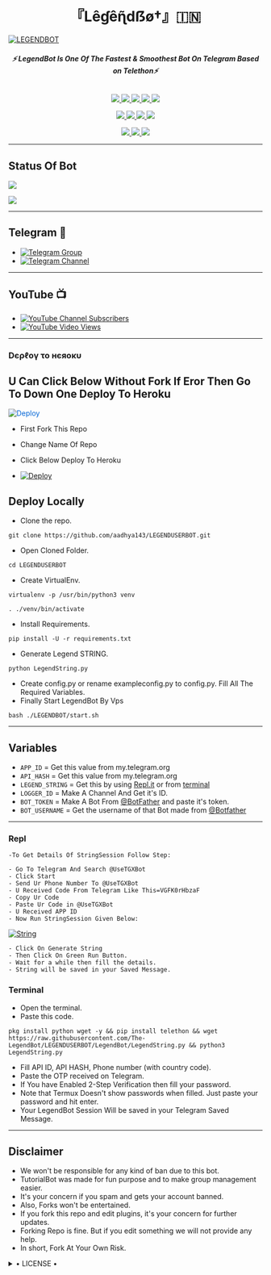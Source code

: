 <h1 align="center">
<b> 『Lêɠêɳ̃dẞø†』🇮🇳 </b>
</h1>

[![LEGENDBOT](https://telegra.ph/file/2dd82644aa7f19518fe60.jpg)](https://github.com/LEGENDS-OP/LEGENDUSERBOT)

<h6 align="center">
  <b>⚡ LegendBot Is One Of The Fastest & Smoothest Bot On Telegram Based on Telethon⚡</b>
</h6>

<p align="center">
<a href="https://github.com/LEGEND-OS/LEGENDBOT" alt="GitHub closed issues"> <img src="https://img.shields.io/github/issues-closed-raw/LEGEND-OS/LEGENDBOT?style=flat&logo=github&color=success" /> </a>
<a href="https://github.com/LEGEND-OS/LEGENDBOT/graphs/contributors" alt="GitHub contributors"> <img src="https://img.shields.io/github/contributors/LEGEND-OS/LEGENDBOT?style=flat&logo=github" /> </a>
<a href="https://github.com/LEGEND-OS/LEGENDBOT/network/members" alt="GitHub forks"> <img src="https://img.shields.io/github/forks/LEGEND-OS/LEGENDBOT?label=Forks&logo=github" /> </a>
<a href="https://github.com/LEGEND-OS/LEGENDBOT" alt="GitHub closed pull requests"> <img src="https://img.shields.io/github/issues-pr-closed-raw/LEGEND-OS/LEGENDBOT?color=success" /> </a>
<a href="https://github.com/LEGEND-OS/LEGENDBOT" alt="GitHub issues"> <img src="https://img.shields.io/github/issues-raw/LEGEND-OS/LEGENDBOT?style=flat&logo=github&color=yellow" /> </a>
</p>
<p align="center">
<a href="https://www.python.org/" alt="made-with-python"> <img src="https://img.shields.io/badge/Made%20with-Python-1f425f.svg?style=flat&logo=python&color=blue" /> </a>
<a href="https://github.com/LEGEND-OS/LEGENDBOT" alt="Docker!"> <img src="https://aleen42.github.io/badges/src/docker.svg" /> </a>
<a href="https://github.com/LEGEND-OS/LEGENDBOT" alt="GitHub repo size"> <img src="https://img.shields.io/github/repo-size/LEGEND-OS/LEGENDBOT" /> </a>
<a href="https://github.com/LEGEND-OS/LEGENDBOT/blob/master/LICENSE" alt="GPLv3 license"> <img src="https://img.shields.io/badge/License-GPLv3-blue.svg" /> </a>
</p>
<p align="center">
<a href="https://t.me/Legend_Userbot" alt="Telegram!"> <img src="https://aleen42.github.io/badges/src/telegram.svg" /> </a>
<a href="https://github.com/LEGEND-OS/LEGENDBOT/graphs/commit-activity" alt="Maintenance"> <img src="https://img.shields.io/badge/Maintained%3F-yes-green.svg" /> </a>
<a href="https://makeapullrequest.com" alt="PRs Welcome"> <img src="https://img.shields.io/badge/PRs-welcome-brightgreen.svg?style=flat-square" /> </a>
</p>

------
## Status Of Bot 
<p align="left">
    <a href="https://github.com/LEGEND-OS/LEGENDBOT/network/members"><img src="https://img.shields.io/github/forks/LEGEND-OS/LEGENDBOT?label=Forks&logoColor=Black&style=social"></a><p align="left"><a href="https://github.com/LEGEND-OS/LEGENDBOT/stargazers"><img src="https://img.shields.io/github/stars/LEGEND-OS/LEGENDBOT?logoColor=Blue&style=social"></a><p align="left"><a href="https://github.com/LEGEND-OS/LEGENDBOT"></a><p align="left"><a href="https://github.com/LEGEND-OS/LEGENDBOT?"></a>

------
## Telegram 🏪
- [![Telegram Group](https://img.shields.io/badge/Telegram-Group-brightgreen)](https://t.me/Legend_Userbot)
- [![Telegram Channel](https://img.shields.io/badge/Telegram-Channel-brightgreen)](https://t.me/Official_LegendBot)

------
## YouTube 📺
- [![YouTube Channel Subscribers](https://img.shields.io/youtube/channel/subscribers/UCvp8PY25PTRhFDZjLv3sVfg?style=social)](https://youtube.com/channel/UCvp8PY25PTRhFDZjLv3sVfg)
- [![YouTube Video Views](https://img.shields.io/youtube/views/9dQgdUJfk_k?label=Tutorial+•+Heroku+•&style=social)](https://youtu.be/9dQgdUJfk_k)

------------
<h3> Dєρℓογ το нєяοκυ </h3>

## U Can Click Below Without Fork If Eror Then Go To Down One Deploy To Heroku

<a href="https://heroku.com/deploy/" rel="nofollow" style="background-color: initial; box-sizing: border-box; color: #0366d6; text-decoration-line: none;"><img alt="Deploy" data-canonical-src="https://www.herokucdn.com/deploy/button.svg" src="https://camo.githubusercontent.com/83b0e95b38892b49184e07ad572c94c8038323fb/68747470733a2f2f7777772e6865726f6b7563646e2e636f6d2f6465706c6f792f627574746f6e2e737667" style="border-style: none; box-sizing: initial; max-width: 100%;" /></a></div>
</a>

- First Fork This Repo

- Change Name Of Repo

- Click Below Deploy To Heroku


- [![Deploy](https://telegra.ph/file/1ded5ead2f8cc5828897a.jpg)](https://heroku.com/deploy/)

## Deploy Locally

- Clone the repo. 

`git clone https://github.com/aadhya143/LEGENDUSERBOT.git`
- Open Cloned Folder.

`cd LEGENDUSERBOT`
- Create VirtualEnv.

`virtualenv -p /usr/bin/python3 venv`

`. ./venv/bin/activate`
- Install Requirements.

`pip install -U -r requirements.txt`
- Generate Legend STRING.

`python LegendString.py`
- Create config.py or rename exampleconfig.py to config.py. Fill All The Required Variables.
- Finally Start LegendBot By Vps

`bash ./LEGENDBOT/start.sh`

---------

## Variables

- `APP_ID`  =  Get this value from my.telegram.org
- `API_HASH`  =  Get this value from my.telegram.org
- `LEGEND_STRING`  =  Get this by using [Repl.it](#Repl) or from [terminal](#Terminal)
- `LOGGER_ID`  =  Make A Channel And Get it's ID.
- `BOT_TOKEN`  =  Make A Bot From [@BotFather](https://t.me/botfather) and paste it's token.
- `BOT_USERNAME`  =  Get the username of that Bot made from [@Botfather](https://t.me/botfather)

------
### Repl


    -To Get Details Of StringSession Follow Step: 

    - Go To Telegram And Search @UseTGXBot
    - Click Start
    - Send Ur Phone Number To @UseTGXBot
    - U Received Code From Telegram Like This=VGFK0rHbzaF
    - Copy Ur Code
    - Paste Ur Code in @UseTGXBot
    - U Received APP ID
    - Now Run StringSession Given Below:
   

[![String](https://telegra.ph/file/a6bca4695a54de983c015.jpg)](https://replit.com/@KrishnaJaiswal1/LEGENDBOT#main.py) 

    - Click On Generate String
    - Then Click On Green Run Button.
    - Wait for a while then fill the details.
    - String will be saved in your Saved Message.


### Terminal
- Open the terminal.
- Paste this code.

`pkg install python wget -y && pip install telethon && wget https://raw.githubusercontent.com/The-LegendBot/LEGENDUSERBOT/LegendBot/LegendString.py && python3 LegendString.py`
- Fill API ID, API HASH, Phone number (with country code).
- Paste the OTP received on Telegram.
- If You have Enabled 2-Step Verification then fill your password.
- Note that Termux Doesn't show passwords when filled. Just paste your password and hit enter.
- Your LegendBot Session Will be saved in your Telegram Saved Message.


------
## Disclaimer
- We won't be responsible for any kind of ban due to this bot.
- TutorialBot was made for fun purpose and to make group management easier.
- It's your concern if you spam and gets your account banned.
- Also, Forks won't be entertained.
- If you fork this repo and edit plugins, it's your concern for further updates.
- Forking Repo is fine. But if you edit something we will not provide any help.
- In short, Fork At Your Own Risk.

<details>

  <summary> • LICENSE • </summary>

![](https://www.gnu.org/graphics/gplv3-or-later.png)

LEGEND-OS

Poject [LEGENDBOT](https://github.com/LEGEND-OS/LEGENDBOT) is free software: you can redistribute it and/or modify

it under the terms of the GNU General Public License as published by

the Free Software Foundation, either version 3 of the License, or

(at your option) any later version.

This program is distributed in the hope that it will be useful,

but WITHOUT ANY WARRANTY; without even the implied warranty of

MERCHANTABILITY or FITNESS FOR A PARTICULAR PURPOSE.  See the

GNU General Public License for more details.

You should have received a copy of the GNU General Public License

along with this program. If not, see <https://www.gnu.org/licenses/>.

</details>
